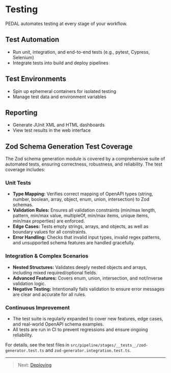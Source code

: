 # Testing

PEDAL automates testing at every stage of your workflow.

## Test Automation
- Run unit, integration, and end-to-end tests (e.g., pytest, Cypress, Selenium)
- Integrate tests into build and deploy pipelines

## Test Environments
- Spin up ephemeral containers for isolated testing
- Manage test data and environment variables

## Reporting
- Generate JUnit XML and HTML dashboards
- View test results in the web interface

## Zod Schema Generation Test Coverage

The Zod schema generation module is covered by a comprehensive suite of automated tests, ensuring correctness, robustness, and reliability. The test coverage includes:

### Unit Tests
- **Type Mapping:** Verifies correct mapping of OpenAPI types (string, number, boolean, array, object, enum, union, intersection) to Zod schemas.
- **Validation Rules:** Ensures all validation constraints (min/max length, pattern, min/max value, multipleOf, min/max items, unique items, min/max properties) are enforced.
- **Edge Cases:** Tests empty strings, arrays, and objects, as well as boundary values for all constraints.
- **Error Handling:** Checks that invalid input types, invalid regex patterns, and unsupported schema features are handled gracefully.

### Integration & Complex Scenarios
- **Nested Structures:** Validates deeply nested objects and arrays, including mixed required/optional fields.
- **Advanced Features:** Covers enum, union, intersection, and not/inverse validation logic.
- **Negative Testing:** Intentionally fails validation to ensure error messages are clear and accurate for all rules.

### Continuous Improvement
- The test suite is regularly expanded to cover new features, edge cases, and real-world OpenAPI schema examples.
- All tests are run in CI to prevent regressions and ensure ongoing reliability.

For details, see the test files in `src/pipeline/stages/__tests__/zod-generator.test.ts` and `zod-generator.integration.test.ts`.

---

> Next: [Deploying](deploying.md) 